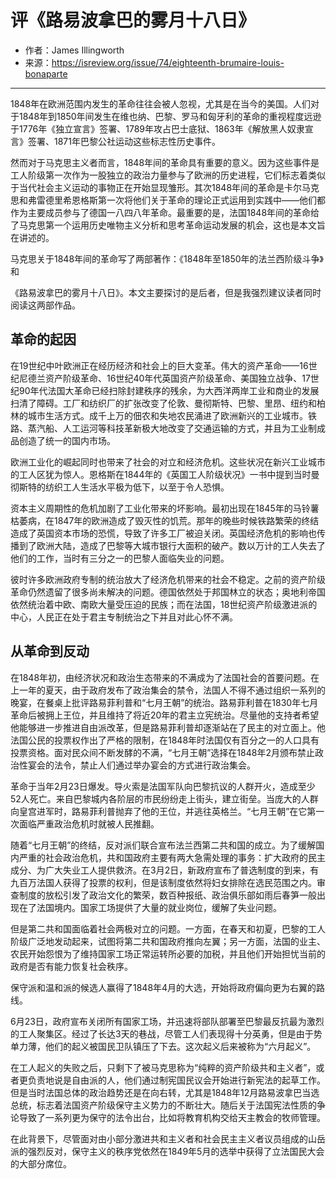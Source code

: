 # 评《路易波拿巴的雾月十八日》

* 作者：James Illingworth
* 来源：https://isreview.org/issue/74/eighteenth-brumaire-louis-bonaparte

------

​        1848年在欧洲范围内发生的革命往往会被人忽视，尤其是在当今的美国。人们对于1848年到1850年间发生在维也纳、巴黎、罗马和匈牙利的革命的重视程度远逊于1776年《独立宣言》签署、1789年攻占巴士底狱、1863年《解放黑人奴隶宣言》签署、1871年巴黎公社运动这些标志性历史事件。

​        然而对于马克思主义者而言，1848年间的革命具有重要的意义。因为这些事件是工人阶级第一次作为一股独立的政治力量参与了欧洲的历史进程，它们标志着类似于当代社会主义运动的事物正在开始显现雏形。其次1848年间的革命是卡尔马克思和弗雷德里希恩格斯第一次将他们关于革命的理论正式运用到实践中——他们都作为主要成员参与了德国一八四八年革命。最重要的是，法国1848年间的革命给了马克思第一个运用历史唯物主义分析和思考革命运动发展的机会，这也是本文旨在讲述的。

​        马克思关于1848年间的革命写了两部著作：《1848年至1850年的法兰西阶级斗争》和

《路易波拿巴的雾月十八日》。本文主要探讨的是后者，但是我强烈建议读者同时阅读这两部作品。

## 革命的起因

​        在19世纪中叶欧洲正在经历经济和社会上的巨大变革。伟大的资产革命——16世纪尼德兰资产阶级革命、16世纪40年代英国资产阶级革命、美国独立战争、17世纪90年代法国大革命已经扫除封建秩序的残余，为大西洋两岸工业和商业的发展扫清了障碍。工厂和纺织厂的扩张改变了伦敦、曼彻斯特、巴黎、里昂、纽约和柏林的城市生活方式。成千上万的佃农和失地农民涌进了欧洲新兴的工业城市。铁路、蒸汽船、人工运河等科技革新极大地改变了交通运输的方式，并且为工业制成品创造了统一的国内市场。

​        欧洲工业化的崛起同时也带来了社会的对立和经济危机。这些状况在新兴工业城市的工人区犹为惊人。恩格斯在1844年的《英国工人阶级状况》一书中提到当时曼彻斯特的纺织工人生活水平极为低下，以至于令人恐惧。

​        资本主义周期性的危机加剧了工业化带来的坏影响。最初出现在1845年的马铃薯枯萎病，在1847年的欧洲造成了毁灭性的饥荒。那年的晚些时候铁路繁荣的终结造成了英国资本市场的恐慌，导致了许多工厂被迫关闭。英国经济危机的影响也传播到了欧洲大陆，造成了巴黎等大城市银行大面积的破产。数以万计的工人失去了他们的工作，当时有三分之一的巴黎人面临失业的问题。

​        彼时许多欧洲政府专制的统治放大了经济危机带来的社会不稳定。之前的资产阶级革命仍然遗留了很多尚未解决的问题。德国依然处于邦国林立的状态；奥地利帝国依然统治着中欧、南欧大量受压迫的民族；而在法国，18世纪资产阶级激进派的中心，人民正在处于君主专制统治之下并且对此心怀不满。

## 从革命到反动

​        在1848年初，由经济状况和政治生态带来的不满成为了法国社会的首要问题。在上一年的夏天，由于政府发布了政治集会的禁令，法国人不得不通过组织一系列的晚宴，在餐桌上批评路易菲利普和“七月王朝”的统治。路易菲利普在1830年七月革命后被拥上王位，并且维持了将近20年的君主立宪统治。尽量他的支持者希望他能够进一步推进自由派改革，但是路易菲利普却逐渐站在了民主的对立面上。他法国公民的投票权作出了严格的限制，在1848年时法国仅有百分之一的人口具有投票资格。面对民众间不断发酵的不满，“七月王朝”选择在1848年2月颁布禁止政治性宴会的法令，禁止人们通过举办宴会的方式进行政治集会。

​        革命于当年2月23日爆发。导火索是法国军队向巴黎抗议的人群开火，造成至少52人死亡。来自巴黎城内各阶层的市民纷纷走上街头，建立街垒。当庞大的人群向皇宫进军时，路易菲利普抛弃了他的王位，并逃往英格兰。“七月王朝”在它第一次面临严重政治危机时就被人民推翻。

​        随着“七月王朝”的终结，反对派们联合宣布法兰西第二共和国的成立。为了缓解国内严重的社会政治危机，共和国政府主要有两大急需处理的事务：扩大政府的民主成分、为广大失业工人提供救济。在3月2日，新政府宣布了普选制度的到来，有九百万法国人获得了投票的权利，但是该制度依然将妇女排除在选民范围之内。审查制度的放松引发了政治文化的繁荣，数百种报纸、政治俱乐部如雨后春笋一般出现在了法国境内。国家工场提供了大量的就业岗位，缓解了失业问题。

​       但是第二共和国面临着社会两极对立的问题。一方面，在春天和初夏，巴黎的工人阶级广泛地发动起来，试图将第二共和国政府推向左翼；另一方面，法国的业主、农民开始怨恨为了维持国家工场正常运转所必要的加税，并且他们开始担忧当前的政府是否有能力恢复社会秩序。

​        保守派和温和派的候选人赢得了1848年4月的大选，开始将政府偏向更为右翼的路线。

​        6月23日，政府宣布关闭所有国家工场，并迅速将部队部署至巴黎最反抗最为激烈的工人聚集区。经过了长达3天的巷战，尽管工人们表现得十分英勇，但是由于势单力薄，他们的起义被国民卫队镇压了下去。这次起义后来被称为“六月起义”。

​       在工人起义的失败之后，只剩下了被马克思称为“纯粹的资产阶级共和主义者”，或者更负责地说是自由派的人，他们通过制宪国民议会开始进行新宪法的起草工作。但是当时法国总体的政治趋势还是在向右转，尤其是1848年12月路易波拿巴当选总统，标志着法国资产阶级保守主义势力的不断壮大。随后关于法国宪法性质的争论导致了一系列更为保守的法令出台，比如将教育机构交给天主教会的牧师管理。

​       在此背景下，尽管面对由小部分激进共和主义者和社会民主主义者议员组成的山岳派的强烈反对，保守主义的秩序党依然在1849年5月的选举中获得了立法国民大会的大部分席位。